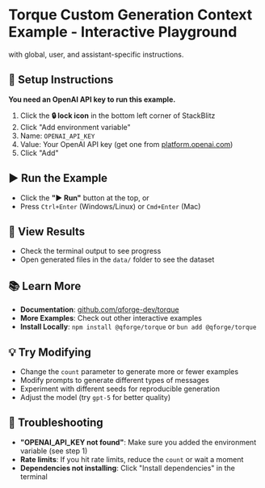 # Torque Custom Generation Context Example - Interactive Playground

with global, user, and assistant-specific instructions.

## 🔑 Setup Instructions

**You need an OpenAI API key to run this example.**

1. Click the **🔒 lock icon** in the bottom left corner of StackBlitz
2. Click "Add environment variable"
3. Name: `OPENAI_API_KEY`
4. Value: Your OpenAI API key (get one from [platform.openai.com](https://platform.openai.com))
5. Click "Add"

## ▶️ Run the Example

- Click the **"▶️ Run"** button at the top, or
- Press `Ctrl+Enter` (Windows/Linux) or `Cmd+Enter` (Mac)

## 📁 View Results

- Check the terminal output to see progress
- Open generated files in the `data/` folder to see the dataset

## 📚 Learn More

- **Documentation**: [github.com/qforge-dev/torque](https://github.com/qforge-dev/torque)
- **More Examples**: Check out other interactive examples
- **Install Locally**: `npm install @qforge/torque` or `bun add @qforge/torque`

## 💡 Try Modifying

- Change the `count` parameter to generate more or fewer examples
- Modify prompts to generate different types of messages
- Experiment with different seeds for reproducible generation
- Adjust the model (try `gpt-5` for better quality)

## 🐛 Troubleshooting

- **"OPENAI_API_KEY not found"**: Make sure you added the environment variable (see step 1)
- **Rate limits**: If you hit rate limits, reduce the `count` or wait a moment
- **Dependencies not installing**: Click "Install dependencies" in the terminal
